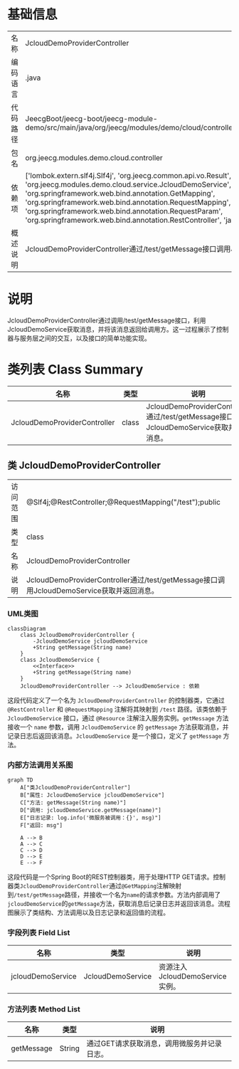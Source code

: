 # 基础信息

|      |      |
|------|------|
| 名称 | JcloudDemoProviderController |
| 编码语言 | .java |
| 代码路径 | JeecgBoot/jeecg-boot/jeecg-module-demo/src/main/java/org/jeecg/modules/demo/cloud/controller/JcloudDemoProviderController.java |
| 包名 | org.jeecg.modules.demo.cloud.controller |
| 依赖项 | ['lombok.extern.slf4j.Slf4j', 'org.jeecg.common.api.vo.Result', 'org.jeecg.modules.demo.cloud.service.JcloudDemoService', 'org.springframework.web.bind.annotation.GetMapping', 'org.springframework.web.bind.annotation.RequestMapping', 'org.springframework.web.bind.annotation.RequestParam', 'org.springframework.web.bind.annotation.RestController', 'javax.annotation.Resource'] |
| 概述说明 | JcloudDemoProviderController通过/test/getMessage接口调用JcloudDemoService获取消息并返回。 |

# 说明

JcloudDemoProviderController通过调用/test/getMessage接口，利用JcloudDemoService获取消息，并将该消息返回给调用方。这一过程展示了控制器与服务层之间的交互，以及接口的简单功能实现。

# 类列表 Class Summary

| 名称   | 类型  | 说明 |
|-------|------|-------------|
| JcloudDemoProviderController | class | JcloudDemoProviderController通过/test/getMessage接口调用JcloudDemoService获取并返回消息。 |



## 类 JcloudDemoProviderController

|      |      |
|------|------|
| 访问范围 | @Slf4j;@RestController;@RequestMapping("/test");public |
| 类型 | class |
| 名称 | JcloudDemoProviderController |
| 说明 | JcloudDemoProviderController通过/test/getMessage接口调用JcloudDemoService获取并返回消息。 |


### UML类图

```mermaid
classDiagram
    class JcloudDemoProviderController {
        -JcloudDemoService jcloudDemoService
        +String getMessage(String name)
    }
    class JcloudDemoService {
        <<Interface>>
        +String getMessage(String name)
    }
    JcloudDemoProviderController --> JcloudDemoService : 依赖
```

这段代码定义了一个名为 `JcloudDemoProviderController` 的控制器类，它通过 `@RestController` 和 `@RequestMapping` 注解将其映射到 `/test` 路径。该类依赖于 `JcloudDemoService` 接口，通过 `@Resource` 注解注入服务实例。`getMessage` 方法接收一个 `name` 参数，调用 `JcloudDemoService` 的 `getMessage` 方法获取消息，并记录日志后返回该消息。`JcloudDemoService` 是一个接口，定义了 `getMessage` 方法。


### 内部方法调用关系图

```mermaid
graph TD
    A["类JcloudDemoProviderController"]
    B["属性: JcloudDemoService jcloudDemoService"]
    C["方法: getMessage(String name)"]
    D["调用: jcloudDemoService.getMessage(name)"]
    E["日志记录: log.info('微服务被调用：{}', msg)"]
    F["返回: msg"]

    A --> B
    A --> C
    C --> D
    D --> E
    E --> F
```

这段代码是一个Spring Boot的REST控制器类，用于处理HTTP GET请求。控制器类`JcloudDemoProviderController`通过`@GetMapping`注解映射到`/test/getMessage`路径，并接收一个名为`name`的请求参数。方法内部调用了`jcloudDemoService`的`getMessage`方法，获取消息后记录日志并返回该消息。流程图展示了类结构、方法调用以及日志记录和返回值的流程。

### 字段列表 Field List

| 名称  | 类型  | 说明 |
|-------|-------|------|
| jcloudDemoService | JcloudDemoService | 资源注入JcloudDemoService实例。 |

### 方法列表 Method List

| 名称  | 类型  | 说明 |
|-------|-------|------|
| getMessage | String | 通过GET请求获取消息，调用微服务并记录日志。 |




